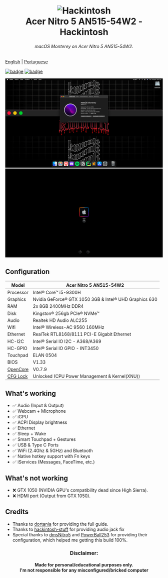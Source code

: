 <h1 align="center">
  <img src="img/logo.png" alt="Hackintosh" width="200px">
  <br>
    Acer Nitro 5 AN515-54W2 - Hackintosh
</h1>
<h6 align="center">macOS Monterey on Acer Nitro 5 AN515-54W2.</h6>

[English](README.md) | [Portuguese](README-pt-BR.md)

[![badge](https://img.shields.io/badge/macOS-Monterey_V12.2.1-white.svg)]() 
[![badge](https://img.shields.io/badge/OpenCore-V0.7.9-blue.svg)](https://github.com/acidanthera/OpenCorePkg/releases/tag/0.7.8)

<img src="img/Specs.png" alt="macOS Monterey">
<img src="img/Boot.png" alt="OpenCore Boot">

## Configuration

| Model                                                                           | Acer Nitro 5 AN515-54W2                                |
|---------------------------------------------------------------------------------|--------------------------------------------------------|
| Processor                                                                       | Intel® Core™ i5-9300H                                  |
| Graphics                                                                        | Nvidia GeForce® GTX 1050 3GB & Intel® UHD Graphics 630 |
| RAM                                                                             | 2x 8GB 2400MHz DDR4                                    |
| Disk                                                                            | Kingston® 256gb PCIe® NVMe™                            |
| Audio                                                                           | Realtek HD Audio ALC255                                |
| Wifi                                                                            | Intel® Wireless-AC 9560 160MHz                         |
| Ethernet                                                                        | RealTek RTL8168/8111 PCI-E Gigabit Ethernet            |
| HC-I2C                                                                          | Intel® Serial IO I2C - A368/A369                       |
| HC-GPIO                                                                         | Intel® Serial IO GPIO - INT3450                        |
| Touchpad                                                                        | ELAN 0504                                              |
| BIOS                                                                            | V1.33                                                  |
| [OpenCore](https://github.com/acidanthera/OpenCorePkg)                          | V0.7.9                                                 |
| [CFG Lock](https://www.reddit.com/r/hackintosh/comments/hz2rtm/cfg_lockunlocking_alternative_method) | Unlocked (CPU Power Management & Kernel(XNU))          |

## What's working

- ✅ Audio (Input & Output)
- ✅ Webcam + Microphone
- ✅ iGPU
- ✅ ACPI Display brightness
- ✅ Ethernet
- ✅ Sleep + Wake
- ✅ Smart Touchpad + Gestures
- ✅ USB & Type C Ports
- ✅ WiFi (2.4Ghz & 5GHz) and Bluetooth
- ✅ Native hotkey support with Fn keys
- ✅ iServices (Messages, FaceTime, etc.)

## What's not working

- ❌ GTX 1050 (NVIDIA GPU's compatibility dead since High Sierra).
- ❌ HDMI port (Output from GTX 1050).


## Credits

- Thanks to [dortania](https://dortania.github.io/OpenCore-Install-Guide) for providing the full guide.
- Thanks to [hackintosh-stuff](https://github.com/hackintosh-stuff/ComboJack) for providing audio jack fix
- Special thanks to [dmsNitro5](https://github.com/dmsNitro5/EFI-Acer-Nitro-5-AN515-54-574Q) and [PowerBall253](https://github.com/PowerBall253/AN515-54-Hackintosh) for providing their configuration, which helped me getting this build 100%.


<h3 align="center">
Disclaimer:
</h3>
<h4 align="center">
Made for personal/educational purposes only.
<br>
I'm not responsible for any misconfigured/bricked computer
</h4>